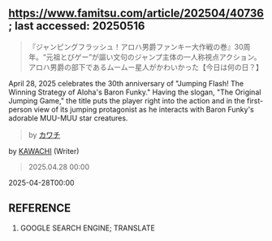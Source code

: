 ## https://www.famitsu.com/article/202504/40736; last accessed: 20250516

> 『ジャンピングフラッシュ！アロハ男爵ファンキー大作戦の巻』30周年。“元祖とびゲー”が謳い文句のジャンプ主体の一人称視点アクション。アロハ男爵の部下であるムームー星人がかわいかった【今日は何の日？】

April 28, 2025 celebrates the 30th anniversary of "Jumping Flash! The Winning Strategy of Aloha's Baron Funky." Having the slogan, "The Original Jumping Game," the title puts the player right into the action and in the first-person view of its jumping protagonist as he interacts with Baron Funky's adorable MUU-MUU star creatures.

> by [カワチ](https://www.famitsu.com/author/26/page/1)

by [KAWACHI](https://www.famitsu.com/author/26/page/1) (Writer)

> 2025.04.28 00:00

2025-04-28T00:00

## REFERENCE

1) GOOGLE SEARCH ENGINE; TRANSLATE